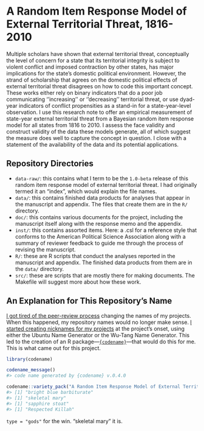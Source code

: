 
# A Random Item Response Model of External Territorial Threat, 1816-2010

Multiple scholars have shown that external territorial threat,
conceptually the level of concern for a state that its territorial
integrity is subject to violent conflict and imposed contraction by
other states, has major implications for the state’s domestic political
environment. However, the strand of scholarship that agrees on the
domestic political effects of external territorial threat disagrees on
how to code this important concept. These works either rely on binary
indicators that do a poor job communicating ‘’increasing’’ or
‘’decreasing’’ territorial threat, or use dyad-year indicators of
conflict propensities as a stand-in for a state-year-level observation.
I use this research note to offer an empirical measurement of state-year
external territorial threat from a Bayesian random item response model
for all states from 1816 to 2010. I assess the face validity and
construct validity of the data these models generate, all of which
suggest the measure does well to capture the concept in question. I
close with a statement of the availability of the data and its potential
applications.

## Repository Directories

-   `data-raw/`: this contains what I term to be the `1.0-beta` release
    of this random item response model of external territorial threat. I
    had originally termed it an “index”, which would explain the file
    names.
-   `data/`: this contains finished data products for analyses that
    appear in the manuscript and appendix. The files that create them
    are in the `R/` directory.
-   `doc/`: this contains various documents for the project, including
    the manuscript itself along with the response memo and the appendix.
-   `inst/`: this contains assorted items. Here: a .csl for a reference
    style that conforms to the American Political Science Association
    along with a summary of reviewer feedback to guide me through the
    process of revising the manuscript.
-   `R/`: these are R scripts that conduct the analyses reported in the
    manuscript and appendix. The finished data products from them are in
    the `data/` directory.
-   `src/`: these are scripts that are mostly there for making
    documents. The Makefile will suggest more about how these work.

## An Explanation for This Repository’s Name

[I got tired of the peer-review
process](https://twitter.com/stevenvmiller/status/1229788167223398400)
changing the names of my projects. When this happened, my repository
names would no longer make sense. [I started creating nicknames for my
projects](https://twitter.com/stevenvmiller/status/1229788168049676294)
at the project’s onset, using either the Ubuntu Name Generator or the
Wu-Tang Name Generator. This led to the creation of an R
package—[`{codename}`](https://github.com/svmiller/codename)—that would
do this for me. This is what came out for this project.

``` r
library(codename)

codename_message()
#> code name generated by {codename} v.0.4.0

codename::variety_pack("A Random Item Response Model of External Territorial Threat, 1816-2010")
#> [1] "bright blue barbiturate"
#> [1] "skeletal mary"
#> [1] "sapphire stoat"
#> [1] "Respected Killah"
```

`type = "gods"` for the win. “skeletal mary” it is.
